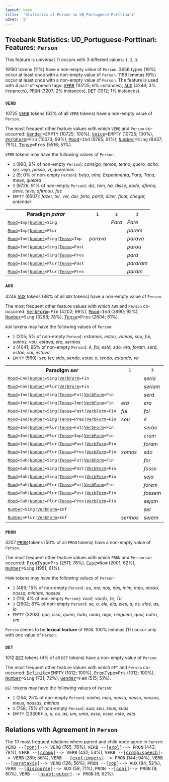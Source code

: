 ```yaml
---
layout: base
title:  'Statistics of Person in UD_Portuguese-Porttinari'
udver: '2'
---
```


## Treebank Statistics: UD_Portuguese-Porttinari: Features: `Person`

This feature is universal.
It occurs with 3 different values: `1`, `2`, `3`.

19190 tokens (11%) have a non-empty value of `Person`.
3656 types (19%) occur at least once with a non-empty value of `Person`.
1168 lemmas (9%) occur at least once with a non-empty value of `Person`.
The feature is used with 4 part-of-speech tags: <tt><a href="pt_porttinari-pos-VERB.html">VERB</a></tt> (10725; 6% instances), <tt><a href="pt_porttinari-pos-AUX.html">AUX</a></tt> (4246; 3% instances), <tt><a href="pt_porttinari-pos-PRON.html">PRON</a></tt> (3207; 2% instances), <tt><a href="pt_porttinari-pos-DET.html">DET</a></tt> (1012; 1% instances).

### `VERB`

10725 <tt><a href="pt_porttinari-pos-VERB.html">VERB</a></tt> tokens (62% of all `VERB` tokens) have a non-empty value of `Person`.

The most frequent other feature values with which `VERB` and `Person` co-occurred: <tt><a href="pt_porttinari-feat-Gender.html">Gender</a></tt><tt>=EMPTY</tt> (10725; 100%), <tt><a href="pt_porttinari-feat-Voice.html">Voice</a></tt><tt>=EMPTY</tt> (10725; 100%), <tt><a href="pt_porttinari-feat-VerbForm.html">VerbForm</a></tt><tt>=Fin</tt> (10573; 99%), <tt><a href="pt_porttinari-feat-Mood.html">Mood</a></tt><tt>=Ind</tt> (9785; 91%), <tt><a href="pt_porttinari-feat-Number.html">Number</a></tt><tt>=Sing</tt> (8437; 79%), <tt><a href="pt_porttinari-feat-Tense.html">Tense</a></tt><tt>=Pres</tt> (5516; 51%).

`VERB` tokens may have the following values of `Person`:

* `1` (990; 9% of non-empty `Person`): <em>consigo, temos, tenho, quero, acho, sei, vejo, posso, vi, queremos</em>
* `2` (9; 0% of non-empty `Person`): <em>beija, olha, Experimenta, Para, Taca, mexe, quebra</em>
* `3` (9726; 91% of non-empty `Person`): <em>diz, tem, há, disse, pode, afirma, deve, teve, afirmou, faz</em>
* `EMPTY` (6507): <em>fazer, ter, ver, dar, feito, partir, dizer, ficar, chegar, entender</em>

<table>
  <tr><th>Paradigm <i>parar</i></th><th><tt>1</tt></th><th><tt>2</tt></th><th><tt>3</tt></th></tr>
  <tr><td><tt><tt><a href="pt_porttinari-feat-Mood.html">Mood</a></tt><tt>=Imp</tt>|<tt><a href="pt_porttinari-feat-Number.html">Number</a></tt><tt>=Sing</tt></tt></td><td></td><td><em>Para</em></td><td><em>Pare</em></td></tr>
  <tr><td><tt><tt><a href="pt_porttinari-feat-Mood.html">Mood</a></tt><tt>=Imp</tt>|<tt><a href="pt_porttinari-feat-Number.html">Number</a></tt><tt>=Plur</tt></tt></td><td></td><td></td><td><em>parem</em></td></tr>
  <tr><td><tt><tt><a href="pt_porttinari-feat-Mood.html">Mood</a></tt><tt>=Ind</tt>|<tt><a href="pt_porttinari-feat-Number.html">Number</a></tt><tt>=Sing</tt>|<tt><a href="pt_porttinari-feat-Tense.html">Tense</a></tt><tt>=Imp</tt></tt></td><td><em>parava</em></td><td></td><td><em>parava</em></td></tr>
  <tr><td><tt><tt><a href="pt_porttinari-feat-Mood.html">Mood</a></tt><tt>=Ind</tt>|<tt><a href="pt_porttinari-feat-Number.html">Number</a></tt><tt>=Sing</tt>|<tt><a href="pt_porttinari-feat-Tense.html">Tense</a></tt><tt>=Past</tt></tt></td><td></td><td></td><td><em>parou</em></td></tr>
  <tr><td><tt><tt><a href="pt_porttinari-feat-Mood.html">Mood</a></tt><tt>=Ind</tt>|<tt><a href="pt_porttinari-feat-Number.html">Number</a></tt><tt>=Sing</tt>|<tt><a href="pt_porttinari-feat-Tense.html">Tense</a></tt><tt>=Pres</tt></tt></td><td></td><td></td><td><em>para</em></td></tr>
  <tr><td><tt><tt><a href="pt_porttinari-feat-Mood.html">Mood</a></tt><tt>=Ind</tt>|<tt><a href="pt_porttinari-feat-Number.html">Number</a></tt><tt>=Plur</tt>|<tt><a href="pt_porttinari-feat-Tense.html">Tense</a></tt><tt>=Past</tt></tt></td><td></td><td></td><td><em>pararam</em></td></tr>
  <tr><td><tt><tt><a href="pt_porttinari-feat-Mood.html">Mood</a></tt><tt>=Ind</tt>|<tt><a href="pt_porttinari-feat-Number.html">Number</a></tt><tt>=Plur</tt>|<tt><a href="pt_porttinari-feat-Tense.html">Tense</a></tt><tt>=Pres</tt></tt></td><td></td><td></td><td><em>param</em></td></tr>
</table>

### `AUX`

4246 <tt><a href="pt_porttinari-pos-AUX.html">AUX</a></tt> tokens (88% of all `AUX` tokens) have a non-empty value of `Person`.

The most frequent other feature values with which `AUX` and `Person` co-occurred: <tt><a href="pt_porttinari-feat-VerbForm.html">VerbForm</a></tt><tt>=Fin</tt> (4202; 99%), <tt><a href="pt_porttinari-feat-Mood.html">Mood</a></tt><tt>=Ind</tt> (3890; 92%), <tt><a href="pt_porttinari-feat-Number.html">Number</a></tt><tt>=Sing</tt> (3298; 78%), <tt><a href="pt_porttinari-feat-Tense.html">Tense</a></tt><tt>=Pres</tt> (2604; 61%).

`AUX` tokens may have the following values of `Person`:

* `1` (205; 5% of non-empty `Person`): <em>estamos, estou, vamos, sou, fui, somos, vou, estava, era, sermos</em>
* `3` (4041; 95% of non-empty `Person`): <em>é, foi, está, são, era, foram, será, estão, vai, estava</em>
* `EMPTY` (560): <em>ser, ter, sido, sendo, estar, ir, tendo, estando, vir</em>

<table>
  <tr><th>Paradigm <i>ser</i></th><th><tt>1</tt></th><th><tt>3</tt></th></tr>
  <tr><td><tt><tt><a href="pt_porttinari-feat-Mood.html">Mood</a></tt><tt>=Cnd</tt>|<tt><a href="pt_porttinari-feat-Number.html">Number</a></tt><tt>=Sing</tt>|<tt><a href="pt_porttinari-feat-VerbForm.html">VerbForm</a></tt><tt>=Fin</tt></tt></td><td></td><td><em>seria</em></td></tr>
  <tr><td><tt><tt><a href="pt_porttinari-feat-Mood.html">Mood</a></tt><tt>=Cnd</tt>|<tt><a href="pt_porttinari-feat-Number.html">Number</a></tt><tt>=Plur</tt>|<tt><a href="pt_porttinari-feat-VerbForm.html">VerbForm</a></tt><tt>=Fin</tt></tt></td><td></td><td><em>seriam</em></td></tr>
  <tr><td><tt><tt><a href="pt_porttinari-feat-Mood.html">Mood</a></tt><tt>=Ind</tt>|<tt><a href="pt_porttinari-feat-Number.html">Number</a></tt><tt>=Sing</tt>|<tt><a href="pt_porttinari-feat-Tense.html">Tense</a></tt><tt>=Fut</tt>|<tt><a href="pt_porttinari-feat-VerbForm.html">VerbForm</a></tt><tt>=Fin</tt></tt></td><td></td><td><em>será</em></td></tr>
  <tr><td><tt><tt><a href="pt_porttinari-feat-Mood.html">Mood</a></tt><tt>=Ind</tt>|<tt><a href="pt_porttinari-feat-Number.html">Number</a></tt><tt>=Sing</tt>|<tt><a href="pt_porttinari-feat-Tense.html">Tense</a></tt><tt>=Imp</tt>|<tt><a href="pt_porttinari-feat-VerbForm.html">VerbForm</a></tt><tt>=Fin</tt></tt></td><td><em>era</em></td><td><em>era</em></td></tr>
  <tr><td><tt><tt><a href="pt_porttinari-feat-Mood.html">Mood</a></tt><tt>=Ind</tt>|<tt><a href="pt_porttinari-feat-Number.html">Number</a></tt><tt>=Sing</tt>|<tt><a href="pt_porttinari-feat-Tense.html">Tense</a></tt><tt>=Past</tt>|<tt><a href="pt_porttinari-feat-VerbForm.html">VerbForm</a></tt><tt>=Fin</tt></tt></td><td><em>fui</em></td><td><em>foi</em></td></tr>
  <tr><td><tt><tt><a href="pt_porttinari-feat-Mood.html">Mood</a></tt><tt>=Ind</tt>|<tt><a href="pt_porttinari-feat-Number.html">Number</a></tt><tt>=Sing</tt>|<tt><a href="pt_porttinari-feat-Tense.html">Tense</a></tt><tt>=Pres</tt>|<tt><a href="pt_porttinari-feat-VerbForm.html">VerbForm</a></tt><tt>=Fin</tt></tt></td><td><em>sou</em></td><td><em>é</em></td></tr>
  <tr><td><tt><tt><a href="pt_porttinari-feat-Mood.html">Mood</a></tt><tt>=Ind</tt>|<tt><a href="pt_porttinari-feat-Number.html">Number</a></tt><tt>=Plur</tt>|<tt><a href="pt_porttinari-feat-Tense.html">Tense</a></tt><tt>=Fut</tt>|<tt><a href="pt_porttinari-feat-VerbForm.html">VerbForm</a></tt><tt>=Fin</tt></tt></td><td></td><td><em>serão</em></td></tr>
  <tr><td><tt><tt><a href="pt_porttinari-feat-Mood.html">Mood</a></tt><tt>=Ind</tt>|<tt><a href="pt_porttinari-feat-Number.html">Number</a></tt><tt>=Plur</tt>|<tt><a href="pt_porttinari-feat-Tense.html">Tense</a></tt><tt>=Imp</tt>|<tt><a href="pt_porttinari-feat-VerbForm.html">VerbForm</a></tt><tt>=Fin</tt></tt></td><td></td><td><em>eram</em></td></tr>
  <tr><td><tt><tt><a href="pt_porttinari-feat-Mood.html">Mood</a></tt><tt>=Ind</tt>|<tt><a href="pt_porttinari-feat-Number.html">Number</a></tt><tt>=Plur</tt>|<tt><a href="pt_porttinari-feat-Tense.html">Tense</a></tt><tt>=Past</tt>|<tt><a href="pt_porttinari-feat-VerbForm.html">VerbForm</a></tt><tt>=Fin</tt></tt></td><td></td><td><em>foram</em></td></tr>
  <tr><td><tt><tt><a href="pt_porttinari-feat-Mood.html">Mood</a></tt><tt>=Ind</tt>|<tt><a href="pt_porttinari-feat-Number.html">Number</a></tt><tt>=Plur</tt>|<tt><a href="pt_porttinari-feat-Tense.html">Tense</a></tt><tt>=Pres</tt>|<tt><a href="pt_porttinari-feat-VerbForm.html">VerbForm</a></tt><tt>=Fin</tt></tt></td><td><em>somos</em></td><td><em>são</em></td></tr>
  <tr><td><tt><tt><a href="pt_porttinari-feat-Mood.html">Mood</a></tt><tt>=Sub</tt>|<tt><a href="pt_porttinari-feat-Number.html">Number</a></tt><tt>=Sing</tt>|<tt><a href="pt_porttinari-feat-Tense.html">Tense</a></tt><tt>=Fut</tt>|<tt><a href="pt_porttinari-feat-VerbForm.html">VerbForm</a></tt><tt>=Fin</tt></tt></td><td></td><td><em>for</em></td></tr>
  <tr><td><tt><tt><a href="pt_porttinari-feat-Mood.html">Mood</a></tt><tt>=Sub</tt>|<tt><a href="pt_porttinari-feat-Number.html">Number</a></tt><tt>=Sing</tt>|<tt><a href="pt_porttinari-feat-Tense.html">Tense</a></tt><tt>=Past</tt>|<tt><a href="pt_porttinari-feat-VerbForm.html">VerbForm</a></tt><tt>=Fin</tt></tt></td><td></td><td><em>fosse</em></td></tr>
  <tr><td><tt><tt><a href="pt_porttinari-feat-Mood.html">Mood</a></tt><tt>=Sub</tt>|<tt><a href="pt_porttinari-feat-Number.html">Number</a></tt><tt>=Sing</tt>|<tt><a href="pt_porttinari-feat-Tense.html">Tense</a></tt><tt>=Pres</tt>|<tt><a href="pt_porttinari-feat-VerbForm.html">VerbForm</a></tt><tt>=Fin</tt></tt></td><td></td><td><em>seja</em></td></tr>
  <tr><td><tt><tt><a href="pt_porttinari-feat-Mood.html">Mood</a></tt><tt>=Sub</tt>|<tt><a href="pt_porttinari-feat-Number.html">Number</a></tt><tt>=Plur</tt>|<tt><a href="pt_porttinari-feat-Tense.html">Tense</a></tt><tt>=Fut</tt>|<tt><a href="pt_porttinari-feat-VerbForm.html">VerbForm</a></tt><tt>=Fin</tt></tt></td><td></td><td><em>forem</em></td></tr>
  <tr><td><tt><tt><a href="pt_porttinari-feat-Mood.html">Mood</a></tt><tt>=Sub</tt>|<tt><a href="pt_porttinari-feat-Number.html">Number</a></tt><tt>=Plur</tt>|<tt><a href="pt_porttinari-feat-Tense.html">Tense</a></tt><tt>=Past</tt>|<tt><a href="pt_porttinari-feat-VerbForm.html">VerbForm</a></tt><tt>=Fin</tt></tt></td><td></td><td><em>fossem</em></td></tr>
  <tr><td><tt><tt><a href="pt_porttinari-feat-Mood.html">Mood</a></tt><tt>=Sub</tt>|<tt><a href="pt_porttinari-feat-Number.html">Number</a></tt><tt>=Plur</tt>|<tt><a href="pt_porttinari-feat-Tense.html">Tense</a></tt><tt>=Pres</tt>|<tt><a href="pt_porttinari-feat-VerbForm.html">VerbForm</a></tt><tt>=Fin</tt></tt></td><td></td><td><em>sejam</em></td></tr>
  <tr><td><tt><tt><a href="pt_porttinari-feat-Number.html">Number</a></tt><tt>=Sing</tt>|<tt><a href="pt_porttinari-feat-VerbForm.html">VerbForm</a></tt><tt>=Inf</tt></tt></td><td></td><td><em>ser</em></td></tr>
  <tr><td><tt><tt><a href="pt_porttinari-feat-Number.html">Number</a></tt><tt>=Plur</tt>|<tt><a href="pt_porttinari-feat-VerbForm.html">VerbForm</a></tt><tt>=Inf</tt></tt></td><td><em>sermos</em></td><td><em>serem</em></td></tr>
</table>

### `PRON`

3207 <tt><a href="pt_porttinari-pos-PRON.html">PRON</a></tt> tokens (50% of all `PRON` tokens) have a non-empty value of `Person`.

The most frequent other feature values with which `PRON` and `Person` co-occurred: <tt><a href="pt_porttinari-feat-PronType.html">PronType</a></tt><tt>=Prs</tt> (2511; 78%), <tt><a href="pt_porttinari-feat-Case.html">Case</a></tt><tt>=Nom</tt> (2001; 62%), <tt><a href="pt_porttinari-feat-Number.html">Number</a></tt><tt>=Sing</tt> (1951; 61%).

`PRON` tokens may have the following values of `Person`:

* `1` (489; 15% of non-empty `Person`): <em>eu, me, nos, nós, mim, meu, nosso, nossa, minhas, nossos</em>
* `2` (116; 4% of non-empty `Person`): <em>você, vocês, te, Tu</em>
* `3` (2602; 81% of non-empty `Person`): <em>se, o, ele, ela, eles, a, os, elas, as, lo</em>
* `EMPTY` (3208): <em>que, isso, quem, tudo, nada, algo, ninguém, qual, outro, um</em>

`Person` seems to be **lexical feature** of `PRON`. 100% lemmas (17) occur only with one value of `Person`.

### `DET`

1012 <tt><a href="pt_porttinari-pos-DET.html">DET</a></tt> tokens (4% of all `DET` tokens) have a non-empty value of `Person`.

The most frequent other feature values with which `DET` and `Person` co-occurred: <tt><a href="pt_porttinari-feat-Definite.html">Definite</a></tt><tt>=EMPTY</tt> (1012; 100%), <tt><a href="pt_porttinari-feat-PronType.html">PronType</a></tt><tt>=Prs</tt> (1012; 100%), <tt><a href="pt_porttinari-feat-Number.html">Number</a></tt><tt>=Sing</tt> (731; 72%), <tt><a href="pt_porttinari-feat-Gender.html">Gender</a></tt><tt>=Fem</tt> (515; 51%).

`DET` tokens may have the following values of `Person`:

* `1` (254; 25% of non-empty `Person`): <em>minha, meu, nossa, nosso, nossos, meus, nossas, minhas</em>
* `3` (758; 75% of non-empty `Person`): <em>sua, seu, seus, suas</em>
* `EMPTY` (23306): <em>o, a, os, as, um, uma, esse, essa, este, esta</em>

## Relations with Agreement in `Person`

The 10 most frequent relations where parent and child node agree in `Person`:
<tt>VERB --[<tt><a href="pt_porttinari-dep-conj.html">conj</a></tt>]--> VERB</tt> (765; 76%),
<tt>VERB --[<tt><a href="pt_porttinari-dep-expl.html">expl</a></tt>]--> PRON</tt> (443; 78%),
<tt>VERB --[<tt><a href="pt_porttinari-dep-ccomp.html">ccomp</a></tt>]--> VERB</tt> (432; 54%),
<tt>VERB --[<tt><a href="pt_porttinari-dep-ccomp-speech.html">ccomp:speech</a></tt>]--> VERB</tt> (269; 56%),
<tt>VERB --[<tt><a href="pt_porttinari-dep-expl-impers.html">expl:impers</a></tt>]--> PRON</tt> (144; 94%),
<tt>VERB --[<tt><a href="pt_porttinari-dep-parataxis.html">parataxis</a></tt>]--> VERB</tt> (126; 56%),
<tt>PRON --[<tt><a href="pt_porttinari-dep-cop.html">cop</a></tt>]--> AUX</tt> (84; 52%),
<tt>VERB --[<tt><a href="pt_porttinari-dep-discourse.html">discourse</a></tt>]--> AUX</tt> (58; 71%),
<tt>PRON --[<tt><a href="pt_porttinari-dep-conj.html">conj</a></tt>]--> PRON</tt> (8; 80%),
<tt>VERB --[<tt><a href="pt_porttinari-dep-nsubj-outer.html">nsubj:outer</a></tt>]--> PRON</tt> (8; 62%).

